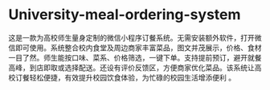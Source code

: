 # University-meal-ordering-system
这是一款为高校师生量身定制的微信小程序订餐系统。无需安装额外软件，打开微信即可使用。系统整合校内食堂及周边商家丰富菜品，图文并茂展示，价格、食材一目了然。师生能按口味、菜系、价格筛选，一键下单。支持提前预订，避开就餐高峰，到店即取或选择配送。还设有评价反馈区，方便商家优化菜品。该系统让高校订餐轻松便捷，有效提升校园饮食体验，为忙碌的校园生活增添便利 。 
